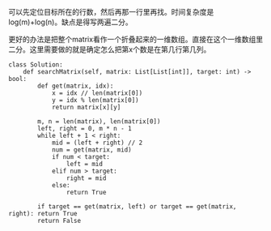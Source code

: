 可以先定位目标所在的行数，然后再那一行里再找。时间复杂度是log(m)+log(n)。缺点是得写两遍二分。

更好的办法是把整个matrix看作一个折叠起来的一维数组。直接在这个一维数组里二分。这里需要做的就是确定怎么把第x个数是在第几行第几列。
```
class Solution:
    def searchMatrix(self, matrix: List[List[int]], target: int) -> bool:
        def get(matrix, idx):
            x = idx // len(matrix[0])
            y = idx % len(matrix[0])
            return matrix[x][y]
        
        m, n = len(matrix), len(matrix[0])
        left, right = 0, m * n - 1
        while left + 1 < right:
            mid = (left + right) // 2
            num = get(matrix, mid)
            if num < target:
                left = mid
            elif num > target:
                right = mid
            else:
                return True
        
        if target == get(matrix, left) or target == get(matrix, right): return True
        return False
```
